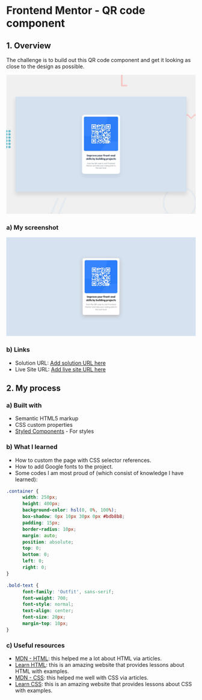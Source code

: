 # Frontend Mentor - QR code component

## 1. Overview

The challenge is to build out this QR code component and get it looking as close to the design as possible.

![Design preview for the QR code component coding challenge](./preview.jpg)

### a) My screenshot

![My screenshot for the QR code component coding challenge](./screenshot.jpeg)

### b) Links

- Solution URL: [Add solution URL here](https://github.com/hieutrantrong21520859MMCL21/FrontEndPractice_Intern_QRCodeComponent)
- Live Site URL: [Add live site URL here](https://hieutrantrong21520859mmcl21.github.io/FrontEndPractice_Intern_QRCodeComponent/)

## 2. My process

### a) Built with

- Semantic HTML5 markup
- CSS custom properties
- [Styled Components](https://styled-components.com/) - For styles

### b) What I learned

- How to custom the page with CSS selector references.
- How to add Google fonts to the project.
- Some codes I am most proud of (which consist of knowledge I have learned):

```css
.container {
      width: 250px;
      height: 400px;
      background-color: hsl(0, 0%, 100%);
      box-shadow: 0px 10px 30px 0px #bdb8b8;
      padding: 15px;
      border-radius: 10px;
      margin: auto;
      position: absolute;
      top: 0;
      bottom: 0;
      left: 0;
      right: 0;
}
```
```css
.bold-text {
      font-family: 'Outfit', sans-serif;
      font-weight: 700;
      font-style: normal;
      text-align: center;
      font-size: 20px;
      margin-top: 10px;
}
```

### c) Useful resources

- [MDN - HTML](https://developer.mozilla.org/en-US/docs/Web/HTML): this helped me a lot about HTML via articles.
- [Learn HTML](https://web.dev/learn/html): this is an amazing website that provides lessons about HTML with examples.
- [MDN - CSS](https://developer.mozilla.org/en-US/docs/Web/CSS): this helped me well with CSS via articles.
- [Learn CSS](https://web.dev/learn/css): this is an amazing website that provides lessons about CSS with examples.